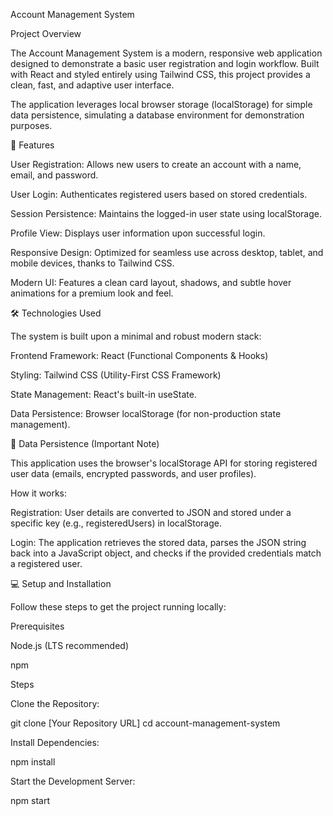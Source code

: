 Account Management System

Project Overview

The Account Management System is a modern, responsive web application designed to demonstrate a basic user registration and login workflow. Built with React and styled entirely using Tailwind CSS, this project provides a clean, fast, and adaptive user interface.

The application leverages local browser storage (localStorage) for simple data persistence, simulating a database environment for demonstration purposes.

🚀 Features

User Registration: Allows new users to create an account with a name, email, and password.

User Login: Authenticates registered users based on stored credentials.

Session Persistence: Maintains the logged-in user state using localStorage.

Profile View: Displays user information upon successful login.

Responsive Design: Optimized for seamless use across desktop, tablet, and mobile devices, thanks to Tailwind CSS.

Modern UI: Features a clean card layout, shadows, and subtle hover animations for a premium look and feel.

🛠️ Technologies Used

The system is built upon a minimal and robust modern stack:

Frontend Framework: React (Functional Components & Hooks)

Styling: Tailwind CSS (Utility-First CSS Framework)

State Management: React's built-in useState.

Data Persistence: Browser localStorage (for non-production state management).

💾 Data Persistence (Important Note)

This application uses the browser's localStorage API for storing registered user data (emails, encrypted passwords, and user profiles).

How it works:

Registration: User details are converted to JSON and stored under a specific key (e.g., registeredUsers) in localStorage.

Login: The application retrieves the stored data, parses the JSON string back into a JavaScript object, and checks if the provided credentials match a registered user.

💻 Setup and Installation

Follow these steps to get the project running locally:

Prerequisites

Node.js (LTS recommended)

npm 

Steps

Clone the Repository:

git clone [Your Repository URL]
cd account-management-system


Install Dependencies:

npm install 

Start the Development Server:

npm start


